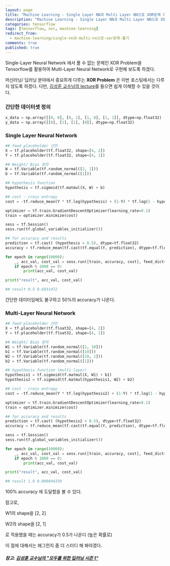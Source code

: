 ```yaml
---
layout: page
title: "Machine Learning - Single Layer NN과 Multi Layer NN으로 XOR문제 다뤄보기"
description: "Machine Learning - Single Layer NN과 Multi Layer NN으로 XOR문제 다뤄보기"
categories: tensorflow
tags: [tensorflow, xor, machine-learning]
redirect_from:
  - machine-learning/single-nn과-multi-nn으로-xor문제-풀기
comments: true
published: true
---
```


Single-Layer Neural Network 에서 풀 수 없는 문제인 XOR Problem을 Tensorflow를 활용하여 Multi-Layer Neural Network로 구현해 보도록 하겠다.

머신러닝/ 딥러닝 분야에서 중요하게 다루는 **XOR Problem** 은 이번 포스팅에서는 다루지 않도록 하겠다. 다만, [김성훈 교수님의 lecture](https://youtu.be/n7DNueHGkqE)를 들으면 쉽게 이해할 수 있을 것이다. 



### 간단한 데이터셋 정의

```python
x_data = np.array([[0, 0], [0, 1], [1, 0], [1, 1]], dtype=np.float32)
y_data = np.array([[0], [1], [1], [0]], dtype=np.float32)
```



### Single Layer Neural Network

```python
## feed placeholder 선언
X = tf.placeholder(tf.float32, shape=[4, 2])
Y = tf.placeholder(tf.float32, shape=[4, 1])

## Weight/ Bias 정의
W = tf.Variable(tf.random_normal([2, 1]))
b = tf.Variable(tf.random_normal([1]))

## hypothesis function
hypothesis = tf.sigmoid(tf.matmul(X, W) + b)

## cost - cross entropy
cost = -tf.reduce_mean(Y * tf.log(hypothesis) + (1-Y) * tf.log(1 - hypothesis))

optimizer = tf.train.GradientDescentOptimizer(learning_rate=0.1)
train = optimizer.minimize(cost)

sess = tf.Session()
sess.run(tf.global_variables_initializer())

## for accuracy and results
prediction = tf.cast( (hypothesis > 0.5), dtype=tf.float32)
accuracy = tf.reduce_mean(tf.cast(tf.equal(Y, prediction), dtype=tf.float32))

for epoch in range(10000):
    _, acc_val, cost_val = sess.run([train, accuracy, cost], feed_dict={X: x_data, Y: y_data})
    if epoch % 1000 == 0:
        print(acc_val, cost_val)

print("result", acc_val, cost_val)

## result 0.5 0.6931472
```



간단한 데이터임에도 불구하고 50%의 accuracy가 나온다.



### Multi-Layer Neural Network

```python
## feed placeholder 선언
X = tf.placeholder(tf.float32, shape=[4, 2])
Y = tf.placeholder(tf.float32, shape=[4, 1])

## Weight/ Bias 정의
W1 = tf.Variable(tf.random_normal([2, 10]))
b1 = tf.Variable(tf.random_normal([10]))
W2 = tf.Variable(tf.random_normal([10, 1]))
b2 = tf.Variable(tf.random_normal([1]))

## hypothesis function (multi-layer)
hypothesis1 = tf.sigmoid(tf.matmul(X, W1) + b1)
hypothesis2 = tf.sigmoid(tf.matmul(hypothesis1, W2) + b2)

## cost - cross entropy
cost = -tf.reduce_mean(Y * tf.log(hypothesis2) + (1-Y) * tf.log(1 - hypothesis2))

optimizer = tf.train.GradientDescentOptimizer(learning_rate=0.1)
train = optimizer.minimize(cost)

## for accuracy and results
prediction = tf.cast( (hypothesis2 > 0.5), dtype=tf.float32)
accuracy = tf.reduce_mean(tf.cast(tf.equal(Y, prediction), dtype=tf.float32))

sess = tf.Session()
sess.run(tf.global_variables_initializer())

for epoch in range(10000):
    _, acc_val, cost_val = sess.run([train, accuracy, cost], feed_dict={X: x_data, Y: y_data})
    if epoch % 1000 == 0:
        print(acc_val, cost_val)

print("result", acc_val, cost_val)

## result 1.0 0.009044339
```



100% accuracy 에 도달함을 볼 수 있다.

참고로, 

W1의 shape을 [2, 2]

W2의 shape을 [2, 1]

로 적용했을 때는 accuracy가 0.5가 나온다 (높은 확률로)

이 점에 대해서는 왜그런지 좀 더 스터디 해 봐야겠다.





##### 참고: [김성훈 교수님의 "모두를 위한 딥러닝 시즌 1"](https://www.youtube.com/playlist?list=PLlMkM4tgfjnLSOjrEJN31gZATbcj_MpUm)


